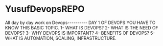 # YusufDevopsREPO
All day by day work on Devops----------
DAY 1 OF DEVOPS
YOU HAVE TO KNOW THIS BASIC TOPIC.
1-  WHAT IS DEVOPS?
2-  WHAT IS THE NEED OF DEVOPS? 
3-  WHY DEVOPS IS IMPORTANT?
4-  BENEFITS OF DEVOPS?
5-  WHAT  IS AUTOMATION, SCALING, INFRASTRUCTURE.


